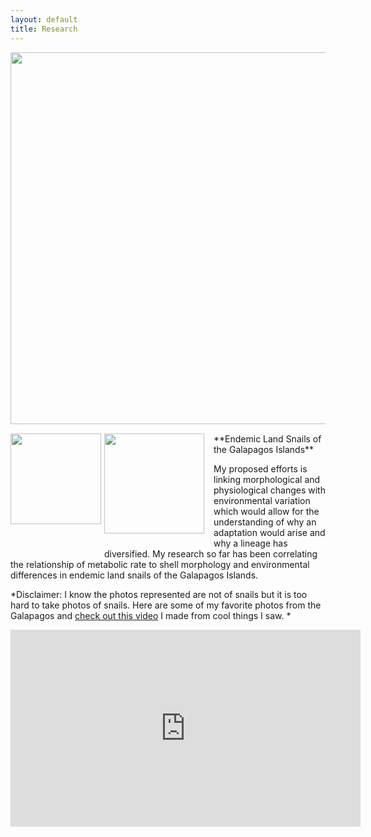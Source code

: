 ```yaml
---
layout: default
title: Research
---
```

<img style="float: left; margin: 0px 15px 15px 0px;" src="https://cloud.githubusercontent.com/assets/14020037/10537429/99ceb93c-73a6-11e5-8057-4ab3f25d484a.JPG" width="595" />

<img style="float: left; margin: 0px 5px 40px 0px;" src="https://cloud.githubusercontent.com/assets/14020037/10537515/30dbbb86-73a7-11e5-96a2-9ad4954dd854.JPG" width="145" />

<img style="float: left; margin: 0px 15px 15px 0px;" src="https://cloud.githubusercontent.com/assets/14020037/10537562/79358326-73a7-11e5-964e-eeba9c46b990.JPG" width="160" />
**Endemic Land Snails of the Galapagos Islands**

My proposed efforts is linking morphological and physiological changes with environmental variation which would allow for the understanding of why an adaptation would arise and why a lineage has diversified. My research so far has been correlating the relationship of metabolic rate to shell morphology and environmental differences in endemic land snails of the Galapagos Islands.

*Disclaimer: I know the photos represented are not of snails but it is too hard to take photos of snails. Here are some of my favorite photos from the Galapagos and [check out this video](https://www.youtube.com/watch?v=WwUenFkAkG0) I made from cool things I saw. *

<iframe width="560" height="315" src="https://www.youtube.com/embed/WwUenFkAkG0" frameborder="0" allowfullscreen></iframe>

